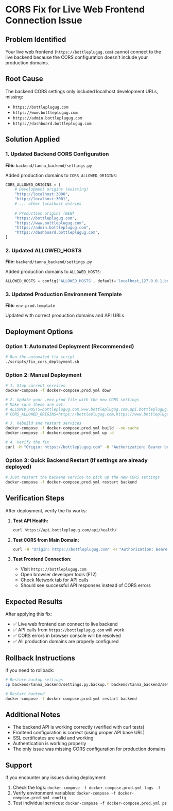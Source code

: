 # CORS Fix for Live Web Frontend Connection Issue

## Problem Identified
Your live web frontend (`https://bottleplugug.com`) cannot connect to the live backend because the CORS configuration doesn't include your production domains.

## Root Cause
The backend CORS settings only included localhost development URLs, missing:
- `https://bottleplugug.com`
- `https://www.bottleplugug.com`
- `https://admin.bottleplugug.com`
- `https://dashboard.bottleplugug.com`

## Solution Applied

### 1. Updated Backend CORS Configuration
**File:** `backend/tanna_backend/settings.py`

Added production domains to `CORS_ALLOWED_ORIGINS`:
```python
CORS_ALLOWED_ORIGINS = [
    # Development origins (existing)
    "http://localhost:3000",
    "http://localhost:3001",
    # ... other localhost entries
    
    # Production origins (NEW)
    "https://bottleplugug.com",
    "https://www.bottleplugug.com",
    "https://admin.bottleplugug.com",
    "https://dashboard.bottleplugug.com",
]
```

### 2. Updated ALLOWED_HOSTS
**File:** `backend/tanna_backend/settings.py`

Added production domains to `ALLOWED_HOSTS`:
```python
ALLOWED_HOSTS = config('ALLOWED_HOSTS', default='localhost,127.0.0.1,bottleplugug.com,www.bottleplugug.com,api.bottleplugug.com,admin.bottleplugug.com,dashboard.bottleplugug.com,docs.bottleplugug.com,db.bottleplugug.com', cast=lambda v: [s.strip() for s in v.split(',')])
```

### 3. Updated Production Environment Template
**File:** `env.prod.template`

Updated with correct production domains and API URLs.

## Deployment Options

### Option 1: Automated Deployment (Recommended)
```bash
# Run the automated fix script
./scripts/fix_cors_deployment.sh
```

### Option 2: Manual Deployment
```bash
# 1. Stop current services
docker-compose -f docker-compose.prod.yml down

# 2. Update your .env.prod file with the new CORS settings
# Make sure these are set:
# ALLOWED_HOSTS=bottleplugug.com,www.bottleplugug.com,api.bottleplugug.com,admin.bottleplugug.com,dashboard.bottleplugug.com,docs.bottleplugug.com,db.bottleplugug.com,146.190.126.50
# CORS_ALLOWED_ORIGINS=https://bottleplugug.com,https://www.bottleplugug.com,https://admin.bottleplugug.com,https://dashboard.bottleplugug.com

# 3. Rebuild and restart services
docker-compose -f docker-compose.prod.yml build --no-cache
docker-compose -f docker-compose.prod.yml up -d

# 4. Verify the fix
curl -H "Origin: https://bottleplugug.com" -H "Authorization: Bearer bottleplug-web-token-2024" https://api.bottleplugug.com/api/v1/products/categories/
```

### Option 3: Quick Backend Restart (If settings are already deployed)
```bash
# Just restart the backend service to pick up the new CORS settings
docker-compose -f docker-compose.prod.yml restart backend
```

## Verification Steps

After deployment, verify the fix works:

1. **Test API Health:**
   ```bash
   curl https://api.bottleplugug.com/api/health/
   ```

2. **Test CORS from Main Domain:**
   ```bash
   curl -H "Origin: https://bottleplugug.com" -H "Authorization: Bearer bottleplug-web-token-2024" https://api.bottleplugug.com/api/v1/products/categories/
   ```

3. **Test Frontend Connection:**
   - Visit `https://bottleplugug.com`
   - Open browser developer tools (F12)
   - Check Network tab for API calls
   - Should see successful API responses instead of CORS errors

## Expected Results

After applying this fix:
- ✅ Live web frontend can connect to live backend
- ✅ API calls from `https://bottleplugug.com` will work
- ✅ CORS errors in browser console will be resolved
- ✅ All production domains are properly configured

## Rollback Instructions

If you need to rollback:
```bash
# Restore backup settings
cp backend/tanna_backend/settings.py.backup.* backend/tanna_backend/settings.py

# Restart backend
docker-compose -f docker-compose.prod.yml restart backend
```

## Additional Notes

- The backend API is working correctly (verified with curl tests)
- Frontend configuration is correct (using proper API base URL)
- SSL certificates are valid and working
- Authentication is working properly
- The only issue was missing CORS configuration for production domains

## Support

If you encounter any issues during deployment:
1. Check the logs: `docker-compose -f docker-compose.prod.yml logs -f`
2. Verify environment variables: `docker-compose -f docker-compose.prod.yml config`
3. Test individual services: `docker-compose -f docker-compose.prod.yml ps`
